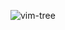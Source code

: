 ![vim-tree](https://user-images.githubusercontent.com/43294688/115010556-85d71a00-9ee8-11eb-931a-a1dc2bbba5e3.jpg)
